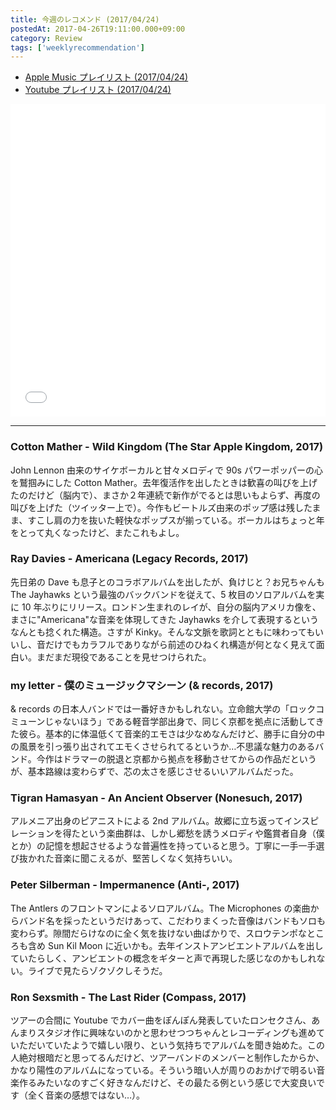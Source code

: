 ```yaml
---
title: 今週のレコメンド (2017/04/24)
postedAt: 2017-04-26T19:11:00.000+09:00
category: Review
tags: ['weeklyrecommendation']
---
```


- [Apple Music プレイリスト (2017/04/24)](https://itunes.apple.com/jp/playlist/%E4%BB%8A%E9%80%B1%E3%81%AE%E3%83%AC%E3%82%B3%E3%83%A1%E3%83%B3%E3%83%89-2017-04-24/idpl.09e584f24a5c47b89bbcfa25980f104b)
- [Youtube プレイリスト (2017/04/24)](https://www.youtube.com/playlist?list=PLegnWsUgQayfD64q%5FL2SCMFiwIHLSGMuJ)
<iframe src="//tools.applemusic.com/embed/v1/playlist/pl.09e584f24a5c47b89bbcfa25980f104b?country=jp" height="500px" width="100%" frameborder="0"></iframe>

---

### Cotton Mather - Wild Kingdom (The Star Apple Kingdom, 2017)

John Lennon 由来のサイケボーカルと甘々メロディで 90s パワーポッパーの心を鷲掴みにした Cotton Mather。去年復活作を出したときは歓喜の叫びを上げたのだけど（脳内で）、まさか２年連続で新作がでるとは思いもよらず、再度の叫びを上げた（ツイッター上で）。今作もビートルズ由来のポップ感は残したまま、すこし肩の力を抜いた軽快なポップスが揃っている。ボーカルはちょっと年をとって丸くなったけど、またこれもよし。

### Ray Davies - Americana (Legacy Records, 2017)

先日弟の Dave も息子とのコラボアルバムを出したが、負けじと？お兄ちゃんも The Jayhawks という最強のバックバンドを従えて、5 枚目のソロアルバムを実に 10 年ぶりにリリース。ロンドン生まれのレイが、自分の脳内アメリカ像を、まさに"Americana"な音楽を体現してきた Jayhawks を介して表現するというなんとも捻くれた構造。さすが Kinky。そんな文脈を歌詞とともに味わってもいいし、音だけでもカラフルでありながら前述のひねくれ構造が何となく見えて面白い。まだまだ現役であることを見せつけられた。

### my letter - 僕のミュージックマシーン (& records, 2017)

& records の日本人バンドでは一番好きかもしれない。立命館大学の「ロックコミューンじゃないほう」である軽音学部出身で、同じく京都を拠点に活動してきた彼ら。基本的に体温低くて音楽的エモさは少なめなんだけど、勝手に自分の中の風景を引っ張り出されてエモくさせられてるというか…不思議な魅力のあるバンド。今作はドラマーの脱退と京都から拠点を移動させてからの作品だというが、基本路線は変わらずで、芯の太さを感じさせるいいアルバムだった。

### Tigran Hamasyan - An Ancient Observer (Nonesuch, 2017)

アルメニア出身のピアニストによる 2nd アルバム。故郷に立ち返ってインスピレーションを得たという楽曲群は、しかし郷愁を誘うメロディや鑑賞者自身（僕とか）の記憶を想起させるような普遍性を持っていると思う。丁寧に一手一手選び抜かれた音楽に聞こえるが、堅苦しくなく気持ちいい。

### Peter Silberman - Impermanence (Anti-, 2017)

The Antlers のフロントマンによるソロアルバム。The Microphones の楽曲からバンド名を採ったというだけあって、こだわりまくった音像はバンドもソロも変わらず。隙間だらけなのに全く気を抜けない曲ばかりで、スロウテンポなところも含め Sun Kil Moon に近いかも。去年インストアンビエントアルバムを出していたらしく、アンビエントの概念をギターと声で再現した感じなのかもしれない。ライブで見たらゾクゾクしそうだ。

### Ron Sexsmith - The Last Rider (Compass, 2017)

ツアーの合間に Youtube でカバー曲をぽんぽん発表していたロンセクさん、あんまりスタジオ作に興味ないのかと思わせつつちゃんとレコーディングも進めていただいていたようで嬉しい限り、という気持ちでアルバムを聞き始めた。この人絶対根暗だと思ってるんだけど、ツアーバンドのメンバーと制作したからか、かなり陽性のアルバムになっている。そういう暗い人が周りのおかげで明るい音楽作るみたいなのすごく好きなんだけど、その最たる例という感じで大変良いです（全く音楽の感想ではない…）。
